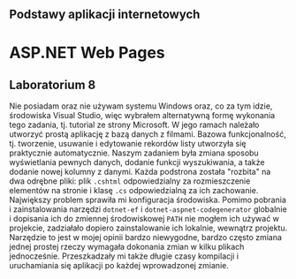 ## Podstawy aplikacji internetowych
# ASP.NET Web Pages
## Laboratorium 8

Nie posiadam oraz nie używam systemu Windows oraz, co za tym idzie, środowiska Visual Studio, więc wybrałem alternatywną formę wykonania tego zadania, tj. tutorial ze strony Microsoft. W jego ramach należało utworzyć prostą aplikację z bazą danych z filmami. Bazowa funkcjonalność, tj. tworzenie, usuwanie i edytowanie rekordów listy utworzyła się praktycznie automatycznie. Naszym zadaniem była zmiana sposobu wyświetlania pewnych danych, dodanie funkcji wyszukiwania, a także dodanie nowej kolumny z danymi. Każda podstrona została "rozbita" na dwa odrębne pliki: plik `.cshtml` odpowiedzialny za rozmieszczenie elementów na stronie i klasę `.cs` odpowiedzialną za ich zachowanie. Największy problem sprawiła mi konfiguracja środowiska. Pomimo pobrania i zainstalowania narzędzi `dotnet-ef` i `dotnet-aspnet-codegenerator` globalnie i dopisania ich do zmiennej środowiskowej `PATH` nie mogłem ich używać w projekcie, zadziałało dopiero zainstalowanie ich lokalnie, wewnątrz projektu. Narzędzie to jest w mojej opinii bardzo niewygodne, bardzo często zmiana jednej prostej rzeczy wymagała dokonania zmian w kilku plikach jednocześnie. Przeszkadzały mi także długie czasy kompilacji i uruchamiania się aplikacji po każdej wprowadzonej zmianie.